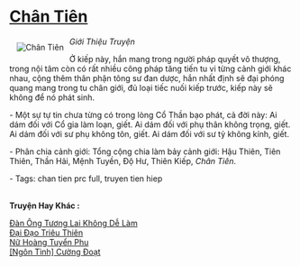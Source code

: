 <a href="https://utruyen.com/chan-tien/512/" title="Chân Tiên"><h1>Chân Tiên</h1></a><div style="display:table"><img align="right" style="float: left; padding: 10px;" src="https://utruyen.com/images/story/200x260/chan-tien.jpg" alt="Chân Tiên"><i>Giới Thiệu Truyện</i><p></p>Ở kiếp này, hắn mang trong người pháp quyết vô thượng, trong nội tâm còn có rất nhiều công pháp tăng tiến tu vi từng cảnh giới khác nhau, cộng thêm thân phận tông sư đan dược, hắn nhất định sẽ đại phóng quang mang trong tu chân giới, đủ loại tiếc nuối kiếp trước, kiếp này sẽ không để nó phát sinh.<p></p> - Một sự tự tin chưa từng có trong lòng Cổ Thần bạo phát, cả đời này: Ai dám đối với Cổ gia làm loạn, giết. Ai dám đối với phụ thân không trọng, giết. Ai dám đối với sư phụ không tôn, giết. Ai dám đối với sư tỷ không kính, giết.<p></p> - Phân chia cảnh giới: Tổng cộng chia làm bảy cảnh giới: Hậu Thiên, Tiên Thiên, Thần Hải, Mệnh Tuyền, Độ Hư, Thiên Kiếp, <em>Chân Tiên</em>.<p></p> - Tags: chan tien prc full, truyen tien hiep</div><p><br><b>Truyện Hay Khác :</b></p><a href="https://utruyen.com/dan-ong-tuong-lai-khong-de-lam/17223/" alt="Đàn Ông Tương Lai Không Dễ Làm">Đàn Ông Tương Lai Không Dễ Làm</a><br/><a href="https://truyenngontinhay.wordpress.com/2019/10/03/dai-dao-trieu-thien/" alt="Đại Đạo Triêu Thiên">Đại Đạo Triêu Thiên</a><br/><a href="https://github.com/quanluxury/ngontinhhot/tree/master/truyenhay/17029/" alt="Nữ Hoàng Tuyển Phu">Nữ Hoàng Tuyển Phu</a><br/><a href="https://github.com/quanluxury/ngontinhhot/tree/master/truyenhay/18927/" alt="[Ngôn Tình] Cường Đoạt">[Ngôn Tình] Cường Đoạt</a><br/>